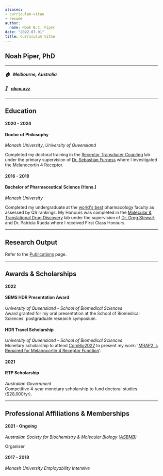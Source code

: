```yaml
---
aliases:
- curriculum-vitae
- resume
author:
  name: Noah B.C. Piper
date: "2022-07-01"
title: Curriculum Vitae
---
```


## Noah Piper, PhD

---

##### 🏠 &nbsp; Melbourne, Australia  
##### 🔗 &nbsp; [nbcp.xyz](https://www.nbcp.xyz)  

---

## Education
#### 2020 - 2024 
#### Doctor of Philosophy  
*Monash University*, *University of Queensland*

Completed my doctoral training in the [Receptor Transducer Coupling](https://www.rtclab.org) lab under the primary supervision of [Dr. Sebastian Furness](https://researchers.uq.edu.au/researcher/32310) where I investigated the Melanocortin 4 Receptor.

#### 2016 - 2019
#### Bachelor of Pharmaceutical Science (Hons.)
*Monash University*

Completed my undergraduate at the [world's best](https://www.topuniversities.com/university-rankings/university-subject-rankings/2022/pharmacy-pharmacology) pharmacology faculty as assessed by QS rankings. My Honours was completed in the [Molecular & Translational Drug Discovery](https://www.monash.edu/pharm/research/areas/drug-discovery/labs/molecular-translational-drug-discovery/home) lab under the supervision of [Dr. Greg Stewart](https://research.monash.edu/en/persons/gregory-stewart) and Dr. Patricia Rueda where I received First Class Honours.

---
## Research Output
Refer to the [Publications](../publications) page.

---
## Awards & Scholarships
#### 2022  
#### SBMS HDR Presentation Award  
*University of Queensland - School of Biomedical Sciences*  
Award granted for my oral presentation at the School of Biomedical Sciences' postgraduate research symposium.

#### HDR Travel Scholarship  
*University of Queensland - School of Biomedical Sciences*  
Monetary scholarship to attend [ComBio2022](https://www.combio.org.au/) to present my work: '[MRAP2 is Required for Melanocortin 4 Receptor Function](https://nbcp.xyz/publications/combio2022poster.pdf)'.

#### 2021
#### RTP Scholarship
*Australian Government*  
Competitive 4-year monetary scholarship to fund doctoral studies ($28,000/yr).

---
## Professional Affiliations & Memberships
#### 2021 - Ongoing
*Australian Society for Biochemistry & Molecular Biology ([ASBMB](https://www.asbmb.org.au/))*

Organiser

#### 2017 - 2018
*Monash University Employability Intensive*